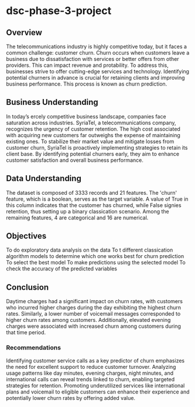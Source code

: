 # dsc-phase-3-project

## Overview
The telecommunications industry is highly competitive today, but it faces a common challenge: customer churn. Churn occurs when customers leave a business due to dissatisfaction with services or better offers from other providers. This can impact revenue and pro tability. To address this, businesses strive to offer cutting-edge services and technology. Identifying potential churners in advance is crucial for retaining clients and improving business performance. This process is known as churn prediction.

## Business Understanding
In today’s  ercely competitive business landscape, companies face saturation across industries. SyriaTel, a telecommunications company, recognizes the urgency of customer retention. The high cost associated with acquiring new customers far outweighs the expense of maintaining existing ones. To stabilize their market value and mitigate losses from customer churn, SyriaTel is proactively implementing strategies to retain its client base. By identifying potential churners early, they aim to enhance customer satisfaction and overall business performance.

## Data Understanding
The dataset is composed of 3333 records and 21 features. The 'churn' feature, which is a boolean, serves as the target variable. A value of True in this column indicates that the customer has churned, while False signi es retention, thus setting up a binary classi cation scenario. Among the remaining features, 4 are categorical and 16 are numerical.

## Objectives
To do exploratory data analysis on the data
To  t different classi cation algorithm models to determine which one works best for churn prediction To select the best model
To make predictions using the selected model
To check the accuracy of the predicted variables

## Conclusion
Daytime charges had a significant impact on churn rates, with customers who incurred higher charges during the day exhibiting the highest churn rates. Similarly, a lower number of voicemail messages corresponded to higher churn rates among customers. Additionally, elevated evening charges were associated with increased churn among customers during that time period.
### Recommendations
Identifying customer service calls as a key predictor of churn emphasizes the need for excellent support to reduce customer turnover. Analyzing usage patterns like day minutes, evening charges, night minutes, and international calls can reveal trends linked to churn, enabling targeted strategies for retention. Promoting underutilized services like international plans and voicemail to eligible customers can enhance their experience and potentially lower churn rates by offering added value.
     

